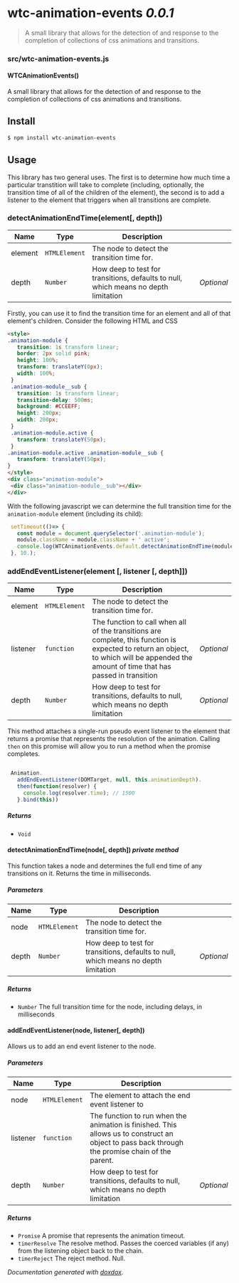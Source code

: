 # wtc-animation-events *0.0.1*

> A small library that allows for the detection of and response to the completion of collections of css animations and transitions.


### src/wtc-animation-events.js


#### WTCAnimationEvents() 

A small library that allows for the detection of and response to the completion of collections of css animations and transitions.
## Install
```sh
$ npm install wtc-animation-events
```
## Usage
This library has two general uses. The first is to determine how much time a particular transtition will take to complete 
(including, optionally, the transition time of all of the children of the element), the second is to add a listener to the 
element that triggers when all transitions are complete.

### detectAnimationEndTime(element[, depth])

| Name | Type | Description |  |
| ---- | ---- | ----------- | -------- |
| element | `HTMLElement`  | The node to detect the transition time for. | &nbsp; |
| depth | `Number`  | How deep to test for transitions, defaults to null, which means no depth limitation | *Optional* |

Firstly, you can use it to find the transition time for an element and all of that element's children. Consider the following HTML and CSS
```html
<style>
.animation-module {
   transition: 1s transform linear;
   border: 2px solid pink;
   height: 100%;
   transform: translateY(0px);
   width: 100%;
 }
 .animation-module__sub {
   transition: 1s transform linear;
   transition-delay: 500ms;
   background: #CCEEFF;
   height: 200px;
   width: 200px;
 }
 .animation-module.active {
   transform: translateY(50px);
 }
.animation-module.active .animation-module__sub {
   transform: translateY(50px);
}
</style>
<div class="animation-module">
 <div class="animation-module__sub"></div>
</div>
```

With the following javascript we can determine the full transition time for the `animation-module` element (including its child):
```javascript
 setTimeout(()=> {
   const module = document.querySelector('.animation-module');
   module.className = module.className + ' active';
   console.log(WTCAnimationEvents.default.detectAnimationEndTime(module)); // 1500
 }, 10.);
```

### addEndEventListener(element [, listener [, depth]])

| Name | Type | Description |  |
| ---- | ---- | ----------- | -------- |
| element | `HTMLElement`  | The node to detect the transition time for. | &nbsp; |
| listener | `function`  | The function to call when all of the transitions are complete, this function is expected to return an object, to which will be appended the amount of time that has passed in transition  | *Optional* |
| depth | `Number`  | How deep to test for transitions, defaults to null, which means no depth limitation | *Optional* |

This method attaches a single-run pseudo event listener to the element that returns a promise that represents the resolution of the animation.
Calling `then` on this promise will allow you to run a method when the promise completes.

```javascript

 Animation.
   addEndEventListener(DOMTarget, null, this.animationDepth).
   then(function(resolver) {
     console.log(resolver.time); // 1500
   }.bind(this))
```






##### Returns


- `Void`



#### detectAnimationEndTime(node[, depth])  *private method*

This function takes a node and determines the full end time of any transitions
on it. Returns the time in milliseconds.




##### Parameters

| Name | Type | Description |  |
| ---- | ---- | ----------- | -------- |
| node | `HTMLElement`  | The node to detect the transition time for. | &nbsp; |
| depth | `Number`  | How deep to test for transitions, defaults to null, which means no depth limitation | *Optional* |




##### Returns


- `Number`  The full transition time for the node, including delays, in milliseconds



#### addEndEventListener(node, listener[, depth]) 

Allows us to add an end event listener to the node.




##### Parameters

| Name | Type | Description |  |
| ---- | ---- | ----------- | -------- |
| node | `HTMLElement`  | The element to attach the end event listener to | &nbsp; |
| listener | `function`  | The function to run when the animation is finished. This allows us to construct an object to pass back through the promise chain of the parent. | &nbsp; |
| depth | `Number`  | How deep to test for transitions, defaults to null, which means no depth limitation | *Optional* |




##### Returns


- `Promise`  A promise that represents the animation timeout.
- `timerResolve`  The resolve method. Passes the coerced variables (if any) from the listening object back to the chain.
- `timerReject`  The reject method. Null.




*Documentation generated with [doxdox](https://github.com/neogeek/doxdox).*
